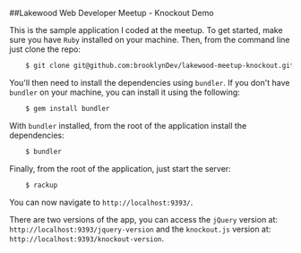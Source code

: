 ##Lakewood Web Developer Meetup - Knockout Demo

This is the sample application I coded at the meetup. To get started, make sure you have `Ruby` installed on your machine. Then, from the command line just clone the repo:

```bash
    $ git clone git@github.com:brooklynDev/lakewood-meetup-knockout.git
```

You'll then need to install the dependencies using `bundler`. If you don't have `bundler` on your machine, you can install it using the following:

```bash
    $ gem install bundler
```

With `bundler` installed, from the root of the application install the dependencies:

```bash
    $ bundler
```

Finally, from the root of the application, just start the server:

```bash
    $ rackup
```

You can now navigate to `http://localhost:9393/`. 

There are two versions of the app, you can access the `jQuery` version at: `http://localhost:9393/jquery-version` and the `knockout.js` version at: `http://localhost:9393/knockout-version`.